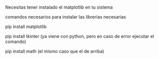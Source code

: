 Necesitas tener instalado el matplotlib en tu sistema

comandos necesarios para instalar las librerias necesarias



pip install matplotlib


pip install tkinter (ya viene con python, pero en caso de error ejecutar el comando)


pip install math (el mismo caso que el de arriba)
